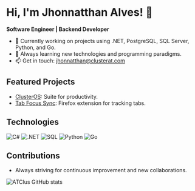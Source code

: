 # Hi, I'm Jhonnatthan Alves! 👋

**Software Engineer | Backend Developer**

- 🔭 Currently working on projects using .NET, PostgreSQL, SQL Server, Python, and Go.
- 🌱 Always learning new technologies and programming paradigms.
- 📫 Get in touch: [jhonnatthan@clusterat.com](mailto:jhonnatthan@clusterat.com)

## Featured Projects

- [ClusterOS](https://github.com/ATClus/ClusterOS): Suite for productivity.
- [Tab Focus Sync](https://github.com/ATClus/tab_focus_sync): Firefox extension for tracking tabs.

## Technologies

![C#](https://img.shields.io/badge/C%23-239120?style=flat&logo=c-sharp)
![.NET](https://img.shields.io/badge/.NET-512BD4?style=flat&logo=.net)
![SQL](https://img.shields.io/badge/SQL-4479A1?style=flat&logo=postgresql)
![Python](https://img.shields.io/badge/Python-3776AB?style=flat&logo=python)
![Go](https://img.shields.io/badge/Go-00ADD8?style=flat&logo=go)

## Contributions

- Always striving for continuous improvement and new collaborations.



![ATClus GitHub stats](https://github-readme-stats.vercel.app/api?username=atclus&show_icons=true)
